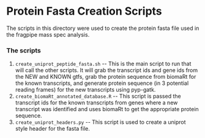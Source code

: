 # Protein Fasta Creation Scripts

The scripts in this directory were used to create the protein fasta file used in the fragpipe mass spec analysis. 

### The scripts

1. `create_uniprot_peptide_fasta.sh` -- This is the main script to run that will call the other scripts. It will grab the transcript ids and gene ids from the NEW and KNOWN gtfs, grab the protein sequence from biomaRt for the known transcripts, and generate protein sequence (in 3 potential reading frames) for the new transcripts using pyp-gatk.
2. `create_biomaRt_annotated_database.R` -- This script is passed the transcript ids for the known transcripts from genes where a new transcript was identified and uses biomaRt to get the appropriate protein sequence. 
3. `create_uniprot_headers.py` -- This script is used to create a uniprot style header for the fasta file.

